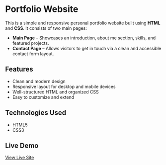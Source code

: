 # Portfolio Website

This is a simple and responsive personal portfolio website built using **HTML** and **CSS**. It consists of two main pages:

* **Main Page** – Showcases an introduction, about me section, skills, and featured projects.
* **Contact Page** – Allows visitors to get in touch via a clean and accessible contact form layout.

## Features

* Clean and modern design
* Responsive layout for desktop and mobile devices
* Well-structured HTML and organized CSS
* Easy to customize and extend

## Technologies Used

* HTML5
* CSS3

## Live Demo

[View Live Site](https://sri-vatsann.github.io/EMC-Portfolio/)

